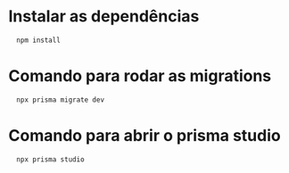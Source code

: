 # Instalar as dependências

```sh 
  npm install
```

# Comando para rodar as migrations 
```sh 
  npx prisma migrate dev
```


# Comando para abrir o prisma studio

```sh 
  npx prisma studio
```